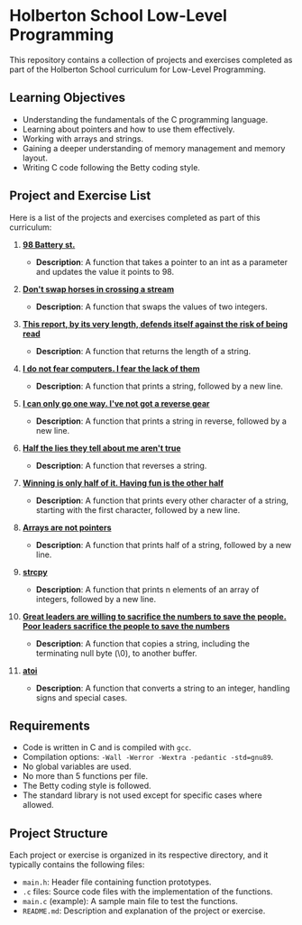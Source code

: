 # Holberton School Low-Level Programming

This repository contains a collection of projects and exercises completed as part of the Holberton School curriculum for Low-Level Programming.

## Learning Objectives

- Understanding the fundamentals of the C programming language.
- Learning about pointers and how to use them effectively.
- Working with arrays and strings.
- Gaining a deeper understanding of memory management and memory layout.
- Writing C code following the Betty coding style.

## Project and Exercise List

Here is a list of the projects and exercises completed as part of this curriculum:

1. [**98 Battery st.**](./0-reset_to_98.c)
   - **Description**: A function that takes a pointer to an int as a parameter and updates the value it points to 98.

2. [**Don't swap horses in crossing a stream**](./1-swap.c)
   - **Description**: A function that swaps the values of two integers.

3. [**This report, by its very length, defends itself against the risk of being read**](./2-strlen.c)
   - **Description**: A function that returns the length of a string.

4. [**I do not fear computers. I fear the lack of them**](./3-puts.c)
   - **Description**: A function that prints a string, followed by a new line.

5. [**I can only go one way. I've not got a reverse gear**](./4-print_rev.c)
   - **Description**: A function that prints a string in reverse, followed by a new line.

6. [**Half the lies they tell about me aren't true**](./5-rev_string.c)
   - **Description**: A function that reverses a string.

7. [**Winning is only half of it. Having fun is the other half**](./6-puts2.c)
   - **Description**: A function that prints every other character of a string, starting with the first character, followed by a new line.

8. [**Arrays are not pointers**](./7-puts_half.c)
   - **Description**: A function that prints half of a string, followed by a new line.

9. [**strcpy**](./8-print_array.c)
   - **Description**: A function that prints n elements of an array of integers, followed by a new line.

10. [**Great leaders are willing to sacrifice the numbers to save the people. Poor leaders sacrifice the people to save the numbers**](./9-strcpy.c)
    - **Description**: A function that copies a string, including the terminating null byte (\0), to another buffer.

11. [**atoi**](./100-atoi.c)
    - **Description**: A function that converts a string to an integer, handling signs and special cases.

## Requirements

- Code is written in C and is compiled with `gcc`.
- Compilation options: `-Wall -Werror -Wextra -pedantic -std=gnu89`.
- No global variables are used.
- No more than 5 functions per file.
- The Betty coding style is followed.
- The standard library is not used except for specific cases where allowed.

## Project Structure

Each project or exercise is organized in its respective directory, and it typically contains the following files:

- `main.h`: Header file containing function prototypes.
- `.c` files: Source code files with the implementation of the functions.
- `main.c` (example): A sample main file to test the functions.
- `README.md`: Description and explanation of the project or exercise.

